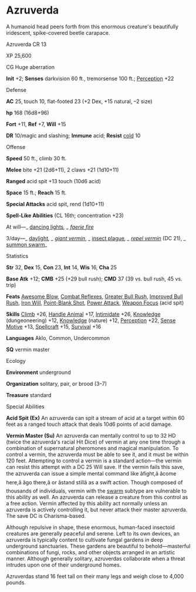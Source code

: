 # Azruverda

A humanoid head peers forth from this enormous creature's beautifully iridescent, spike-covered beetle carapace.

Azruverda CR 13

XP 25,600

CG Huge aberration

**Init** +2; **Senses** darkvision 60 ft., tremorsense 100 ft.; [Perception](/pathfinderRPG/prd/skills/perception.html#_perception) +22

Defense

**AC** 25, touch 10, flat-footed 23 (+2 Dex, +15 natural, –2 size)

**hp** 168 (16d8+96)

**Fort** +11, **Ref** +7, **Will** +15

**DR** 10/magic and slashing; **Immune** acid; **Resist** [cold](/pathfinderRPG/prd/monsters/creatureTypes.html#_cold-subtype) 10

Offense

**Speed** 50 ft., climb 30 ft.

**Melee** bite +21 (2d6+11), 2 claws +21 (1d10+11)

**Ranged** acid spit +13 touch (10d6 acid)

**Space** 15 ft.; **Reach** 15 ft.

**Special Attacks** acid spit, rend (1d10+11)

**Spell-Like Abilities** (CL 16th; concentration +23)

At will—_ [dancing lights](/pathfinderRPG/prd/spells/dancingLights.html#_dancing-lights)_, _ [faerie fire](/pathfinderRPG/prd/spells/faerieFire.html#_faerie-fire)_

3/day—_ [daylight](/pathfinderRPG/prd/spells/daylight.html#_daylight)_, _ [giant vermin](/pathfinderRPG/prd/spells/giantVermin.html#_giant-vermin)_, _ [insect plague](/pathfinderRPG/prd/spells/insectPlague.html#_insect-plague)_, _ [repel vermin](/pathfinderRPG/prd/spells/repelVermin.html#_repel-vermin)_ (DC 21), _ [summon swarm](/pathfinderRPG/prd/spells/summonSwarm.html#_summon-swarm)_

Statistics

**Str** 32, **Dex** 15, **Con** 23, **Int** 14, **Wis** 16, **Cha** 25

**Base Atk** +12; **CMB** +25 (+29 bull rush); **CMD** 37 (39 vs. bull rush, 45 vs. trip)

**Feats** [Awesome Blow](/pathfinderRPG/prd/monsters/monsterFeats.html#_awesome-blow), [Combat Reflexes](/pathfinderRPG/prd/feats.html#_combat-reflexes), [Greater Bull Rush](/pathfinderRPG/prd/feats.html#_greater-bull-rush), [Improved Bull Rush](/pathfinderRPG/prd/feats.html#_improved-bull-rush), [Iron Will](/pathfinderRPG/prd/feats.html#_iron-will), [Point-Blank Shot](/pathfinderRPG/prd/feats.html#_point-blank-shot), [Power Attack](/pathfinderRPG/prd/feats.html#_power-attack), [Weapon Focus](/pathfinderRPG/prd/feats.html#_weapon-focus) (acid spit)

**Skills** [Climb](/pathfinderRPG/prd/skills/climb.html#_climb) +26, [Handle Animal](/pathfinderRPG/prd/skills/handleAnimal.html#_handle-animal) +17, [Intimidate](/pathfinderRPG/prd/skills/intimidate.html#_intimidate) +26, [Knowledge](/pathfinderRPG/prd/skills/knowledge.html#_knowledge) (dungeoneering) +12, [Knowledge](/pathfinderRPG/prd/skills/knowledge.html#_knowledge) (nature) +12, [Perception](/pathfinderRPG/prd/skills/perception.html#_perception) +22, [Sense Motive](/pathfinderRPG/prd/skills/senseMotive.html#_sense-motive) +13, [Spellcraft](/pathfinderRPG/prd/skills/spellcraft.html#_spellcraft) +15, [Survival](/pathfinderRPG/prd/skills/survival.html#_survival) +16

**Languages** Aklo, Common, Undercommon

**SQ** vermin master

Ecology

**Environment** underground

**Organization** solitary, pair, or brood (3–7)

**Treasure** standard

Special Abilities

**Acid Spit (Ex)** An azruverda can spit a stream of acid at a target within 60 feet as a ranged touch attack that deals 10d6 points of acid damage.

**Vermin Master (Su)** An azruverda can mentally control to up to 32 HD (twice the azruverda's racial Hit Dice) of vermin at any one time through a combination of supernatural pheromones and magical manipulation. To control a vermin, the azruverda must be able to see it, and it must be within 120 feet. Attempting to control a vermin is a standard action—the vermin can resist this attempt with a DC 25 Will save. If the vermin fails this save, the azruverda can issue a simple mental command like âfight,â âcome here,â âgo there,â or âstand stillâ as a swift action. Though composed of thousands of individuals, vermin with the [swarm](/pathfinderRPG/prd/monsters/creatureTypes.html#_swarm-subtype) subtype are vulnerable to this ability as well. An azruverda can release a creature from this control as a free action. Vermin affected by this ability act normally unless an azruverda is actively controlling it, but never attack their master azruverda. The save DC is Charisma-based.

Although repulsive in shape, these enormous, human-faced insectoid creatures are generally peaceful and serene. Left to its own devices, an azruverda is typically content to cultivate fungal gardens in deep underground sanctuaries. These gardens are beautiful to behold—masterful combinations of fungi, rocks, and other objects arranged in an artistic manner. Although generally solitary, azruverdas collaborate when a threat intrudes upon one of their underground homes.

Azruverdas stand 16 feet tall on their many legs and weigh close to 4,000 pounds.

